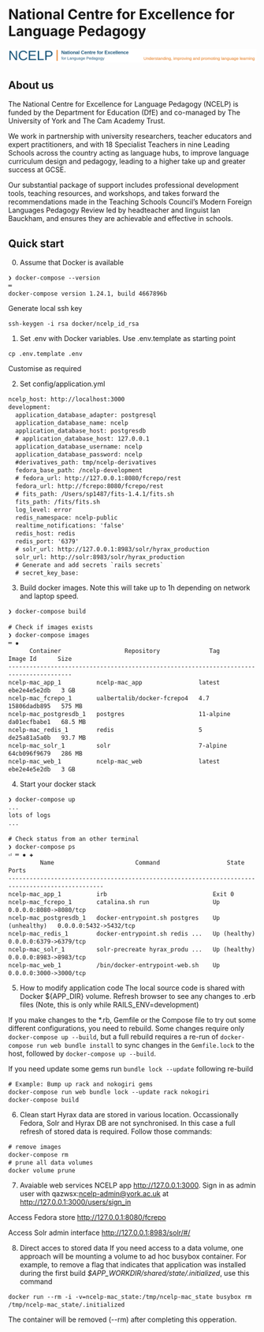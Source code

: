 # National Centre for Excellence for Language Pedagogy

![](app/assets/images/NCELP-logo-orange-long-plus-strap.png)

## About us

The National Centre for Excellence for Language Pedagogy (NCELP) is funded by the Department for Education (DfE) and co-managed by The University of York and The Cam Academy Trust.

We work in partnership with university researchers, teacher educators and expert practitioners, and with 18 Specialist Teachers in nine Leading Schools across the country acting as language hubs, to improve language curriculum design and pedagogy, leading to a higher take up and greater success at GCSE.

Our substantial package of support includes professional development tools, teaching resources, and workshops, and takes forward the recommendations made in the Teaching Schools Council’s Modern Foreign Languages Pedagogy Review led by headteacher and linguist Ian Bauckham, and ensures they are achievable and effective in schools.

## Quick start
0. Assume that Docker is available
```
❯ docker-compose --version                                                                 ═
docker-compose version 1.24.1, build 4667896b
```
Generate local ssh key
```
ssh-keygen -i rsa docker/ncelp_id_rsa
```

1. Set .env with Docker variables. Use .env.template as starting point
```
cp .env.template .env
```
Customise as required

2. Set config/application.yml
```
ncelp_host: http://localhost:3000
development:
  application_database_adapter: postgresql
  application_database_name: ncelp
  application_database_host: postgresdb
  # application_database_host: 127.0.0.1
  application_database_username: ncelp
  application_database_password: ncelp
  #derivatives_path: tmp/ncelp-derivatives
  fedora_base_path: /ncelp-development
  # fedora_url: http://127.0.0.1:8080/fcrepo/rest
  fedora_url: http://fcrepo:8080/fcrepo/rest
  # fits_path: /Users/sp1487/fits-1.4.1/fits.sh
  fits_path: /fits/fits.sh
  log_level: error
  redis_namespace: ncelp-public
  realtime_notifications: 'false'
  redis_host: redis
  redis_port: '6379'
  # solr_url: http://127.0.0.1:8983/solr/hyrax_production
  solr_url: http://solr:8983/solr/hyrax_production
  # Generate and add secrets `rails secrets`   
  # secret_key_base: 

```
3. Build docker images. Note this will take up to 1h depending on network and laptop speed.
```
❯ docker-compose build 

# Check if images exists
❯ docker-compose images                                                                  ═ ✹
      Container                  Repository              Tag        Image Id      Size  
----------------------------------------------------------------------------------------
ncelp-mac_app_1          ncelp-mac_app                latest      ebe2e4e5e2db   3 GB   
ncelp-mac_fcrepo_1       ualbertalib/docker-fcrepo4   4.7         15806dadb895   575 MB 
ncelp-mac_postgresdb_1   postgres                     11-alpine   da01ecfbabe1   68.5 MB
ncelp-mac_redis_1        redis                        5           de25a81a5a0b   93.7 MB
ncelp-mac_solr_1         solr                         7-alpine    64cb096f9679   286 MB 
ncelp-mac_web_1          ncelp-mac_web                latest      ebe2e4e5e2db   3 GB   
```
4. Start your docker stack
```
❯ docker-compose up
...
lots of logs
...

# Check status from an other terminal
❯ docker-compose ps                                                                  ⏎ ═ ✹ ✚
         Name                       Command                   State                Ports         
-------------------------------------------------------------------------------------------------
ncelp-mac_app_1          irb                              Exit 0                                 
ncelp-mac_fcrepo_1       catalina.sh run                  Up               0.0.0.0:8080->8080/tcp
ncelp-mac_postgresdb_1   docker-entrypoint.sh postgres    Up (unhealthy)   0.0.0.0:5432->5432/tcp
ncelp-mac_redis_1        docker-entrypoint.sh redis ...   Up (healthy)     0.0.0.0:6379->6379/tcp
ncelp-mac_solr_1         solr-precreate hyrax_produ ...   Up (healthy)     0.0.0.0:8983->8983/tcp
ncelp-mac_web_1          /bin/docker-entrypoint-web.sh    Up               0.0.0.0:3000->3000/tcp
```

5. How to modify application code
The local source code is shared with Docker ${APP_DIR} volume. Refresh browser to see any changes to .erb files (Note, this is only while RAILS_ENV=development)

If you make changes to the *.rb, Gemfile or the Compose file to try out some different configurations, you need to rebuild. Some changes require only ```docker-compose up --build```, but a full rebuild requires a re-run of ```docker-compose run web bundle install``` to sync changes in the ```Gemfile.lock``` to the host, followed by ```docker-compose up --build```.

If you need update some gems run ```bundle lock --update``` following re-build 
```
# Example: Bump up rack and nokogiri gems
docker-compose run web bundle lock --update rack nokogiri 
docker-compose build
```

6. Clean start
Hyrax data are stored in various location. Occassionally Fedora, Solr and Hyrax DB are not synchronised. In this case a full refresh of stored data is required. Follow those commands:
```
# remove images
docker-compose rm
# prune all data volumes
docker volume prune
```

7. Avaiable web services
NCELP app http://127.0.0.1:3000. Sign in as admin user with qazwsx:ncelp-admin@york.ac.uk at http://127.0.0.1:3000/users/sign_in

Access Fedora store http://127.0.0.1:8080/fcrepo

Access Solr admin interface http://127.0.0.1:8983/solr/#/

8. Direct acces to stored data
If you need access to a data volume, one approach will be mounting a volume to ad hoc busybox container. For example, to remove a flag that indicates that application was installed during the first build _$APP_WORKDIR/shared/state/.initialized_, use this command
``` 
docker run --rm -i -v=ncelp-mac_state:/tmp/ncelp-mac_state busybox rm /tmp/ncelp-mac_state/.initialized
```
The container will be removed (--rm) after completing this opperation.
